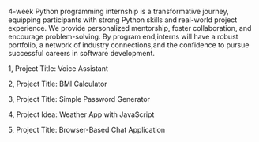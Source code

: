 4-week Python programming internship is a transformative journey,
equipping participants with strong Python skills and real-world project experience.
We provide personalized mentorship, foster collaboration,
and encourage problem-solving. By program end,interns will have a robust portfolio,
a network of industry connections,and the confidence to pursue successful careers in software development.

1, Project Title: Voice Assistant

2, Project Title: BMI Calculator

3, Project Title: Simple Password Generator

4, Project Idea: Weather App with JavaScript

5, Project Title: Browser-Based Chat Application
